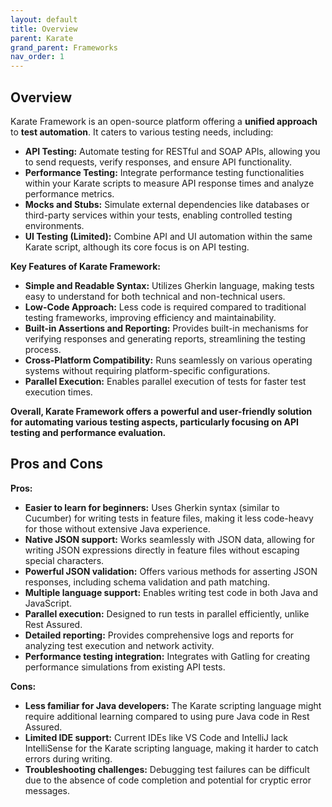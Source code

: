 ```yaml
---
layout: default
title: Overview
parent: Karate
grand_parent: Frameworks
nav_order: 1
---
```


## Overview

Karate Framework is an open-source platform offering a **unified approach** to **test automation**. It caters to various testing needs, including:

- **API Testing:** Automate testing for RESTful and SOAP APIs, allowing you to send requests, verify responses, and ensure API functionality.
- **Performance Testing:** Integrate performance testing functionalities within your Karate scripts to measure API response times and analyze performance metrics.
- **Mocks and Stubs:** Simulate external dependencies like databases or third-party services within your tests, enabling controlled testing environments.
- **UI Testing (Limited):** Combine API and UI automation within the same Karate script, although its core focus is on API testing.

**Key Features of Karate Framework:**

- **Simple and Readable Syntax:** Utilizes Gherkin language, making tests easy to understand for both technical and non-technical users.
- **Low-Code Approach:** Less code is required compared to traditional testing frameworks, improving efficiency and maintainability.
- **Built-in Assertions and Reporting:** Provides built-in mechanisms for verifying responses and generating reports, streamlining the testing process.
- **Cross-Platform Compatibility:** Runs seamlessly on various operating systems without requiring platform-specific configurations.
- **Parallel Execution:** Enables parallel execution of tests for faster test execution times.

**Overall, Karate Framework offers a powerful and user-friendly solution for automating various testing aspects, particularly focusing on API testing and performance evaluation.**

## Pros and Cons

**Pros:**

- **Easier to learn for beginners:** Uses Gherkin syntax (similar to Cucumber) for writing tests in feature files, making it less code-heavy for those without extensive Java experience.
- **Native JSON support:** Works seamlessly with JSON data, allowing for writing JSON expressions directly in feature files without escaping special characters.
- **Powerful JSON validation:** Offers various methods for asserting JSON responses, including schema validation and path matching.
- **Multiple language support:** Enables writing test code in both Java and JavaScript.
- **Parallel execution:** Designed to run tests in parallel efficiently, unlike Rest Assured.
- **Detailed reporting:** Provides comprehensive logs and reports for analyzing test execution and network activity.
- **Performance testing integration:** Integrates with Gatling for creating performance simulations from existing API tests.

**Cons:**

- **Less familiar for Java developers:** The Karate scripting language might require additional learning compared to using pure Java code in Rest Assured.
- **Limited IDE support:** Current IDEs like VS Code and IntelliJ lack IntelliSense for the Karate scripting language, making it harder to catch errors during writing.
- **Troubleshooting challenges:** Debugging test failures can be difficult due to the absence of code completion and potential for cryptic error messages.